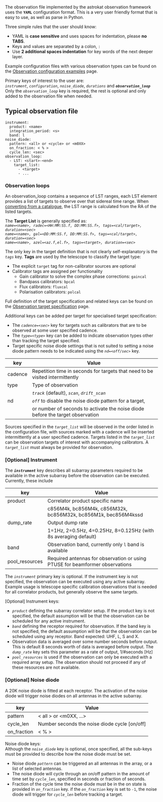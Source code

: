 The observation file implemented by the astrokat observation framework uses the **`YAML`** configuration format. This is a very user friendly format that is easy to use, as well as parse in Python.

Three simple rules that the user should know:   
* YAML is **case sensitive** and uses spaces for indentation, please **no TABS**.   
* Keys and values are separated by a colon, `:`
* Use **2 additional spaces indentation** for key words of the next deeper layer.

Example configuration files with various observation types can be found on the [Observation configuration examples](https://github.com/rubyvanrooyen/astrokat/wiki/Observation-configuration-examples) page.

Primary keys of interest to the user are:   
_`instrument`_, _`configuration`_, _`noise_diode`_, _`durations`_ and **_`observation_loop`_**   
Only the _`observation_loop`_ key is required, the rest is optional and only added to the observation file when needed.

## Typical observation file
```
instrument:
  product: <name>
  integration_period: <s>
  band: l
noise_diode:
  pattern: <all> or <cycle> or <m0XX>
  on_fraction: < % >
  cycle_len: <sec>
observation_loop:
  - LST: <start>-<end>
    target_list:
      - <target>
      - ...
```


### Observation loops
An observation_loop contains a sequence of LST ranges, each LST element provides a list of targets to observe over that sidereal time range. When [converting from a catalogue](https://github.com/ska-sa/astrokat/wiki/Catalogues-to-observation-files), the LST range is calculated from the RA of the listed targets.

The **Target List** is generally specified as:   
_`name=<name>, radec=<HH:MM:SS.f, DD:MM:SS.f>, tags=<cal/target>, duration=<sec>`_   
_`name=<name>, gal=<DD:MM:SS.f, DD:MM:SS.f>, tags=<cal/target>, duration=<sec>`_   
_`name=<name>, azel=<az.f,el.f>, tags=<target>, duration=<sec>`_   

The only key in the target definition that is not clearly self-explanatory is the _`tags`_ key.
**Tags** are used by the telescope to classify the target type:
* The explicit `target` tag for non-calibrator sources are optional
* Calibrator tags are assigned per functionality
  * Gain calibrator to solve the complex phase corrections: `gaincal`
  * Bandpass calibrators: `bpcal`
  * Flux calibrators: `fluxcal`
  * Polarisation calibrators: `polcal`

Full definition of the target specification and related keys can be found on the [Observation target specification](https://github.com/ska-sa/astrokat/wiki/Observation-target-specification) page.


Additional keys can be added per target for specialised target specification:   
* The _`cadence=<sec>`_ key for targets such as calibrators that are to be observed at some user specified cadence.   
* The _`type=<type>`_ key can be added to indicate observation types other than tracking the target specified.   
* Target specific noise diode settings that is not suited to setting a noise diode pattern needs to be indicated using the _`nd=<off/sec>`_ key.

| key | Value |
| --- | --- |
| cadence | Repetition time in seconds for targets that need to be visited intermittently |
| type | Type of observation |
|     | _`track`_ (default), _`scan`_, _`drift_scan`_ |
| nd  | _`off`_ to disable the noise diode pattern for a target,  |
|     | or number of seconds to activate the noise diode before the target observation |

Sources specified in the _`target_list`_ will be observed in the order listed in the configuration file, with sources marked with a cadence will be inserted intermittently at a user specified cadence.
Targets listed in the _`target_list`_ can be observation targets of interest with accompanying calibrators.
A _`target_list`_ must always be provided for observation.





### [Optional] Instrument
The **_`instrument`_** key describes all subarray parameters required to be available in the active subarray before the observation can be executed. Currently, these include

| key | Value |
| --- | --- |
| product | Correlator product specific name |
|     | c856M4k, bc856M4k, c856M32k, bc856M32k, bc856M1k, bec856M4kssd |
| dump_rate | Output dump rate |
|     | 1=1Hz, 2=0.5Hz, 4=0.25Hz, 8=0.125Hz (with 8s averaging default) |
| band | Observation band, currently only `l` band is available |
| pool_resources | Required antennas for observation or using PTUSE for beamformer observations |

The _`instrument`_ primary key is optional. If the instrument key is not specified, the observation can be executed using any active subarray. Example usage is telescope specific calibration observations that is needed for all correlator products, but generally observe the same targets.

[Optional] Instrument keys:
* _`product`_ defining the subarray correlator setup.
If the product key is not specified, the default assumption will be that the observation can be scheduled for any active instrument.
* _`band`_ defining the receptor required for observation.
If the band key is not specified, the default assumption will be that the observation can be scheduled using any receptor. Band expected: UHF, L, S and X.
* Observation data is averaged over some number seconds before output. This is default 8 seconds worth of data is averaged before output. The _`dump_rate`_ key sets this parameter as a rate of output, 1/#seconds [Hz]
* _`pool_resources`_ is used if the observation can only be executed with a required array setup. The observation should not proceed if any of these resources are not available.


### [Optional] Noise diode
A 20K noise diode is fitted at each receptor. The activation of the noise diode will trigger noise diodes on all antennas in the active subarray.

| key | Value |
| --- | --- |
| pattern | < all > or <m0XX, ...> |
| cycle_len | Number seconds the noise diode cycle [on/off] |
| on_fraction | < % > |

Noise diode keys:   
Although the _`noise_diode`_ key is optional, once specified, all the sub-keys must be provided to describe how the noise diode must be set.
* Noise diode _`pattern`_ can be triggered an all antennas in the array, or a list of selected antennas.
* The noise diode will cycle through an on/off pattern in the amount of time set by _`cycle_len`_, specified in seconds or fraction of seconds.
* Fraction of the cycle time the noise diode must be in the on state is provided in _`on_fraction`_ key. if the _`on_fraction`_ key is set to `-1`, the noise diode will trigger for _`cycle_len`_ before tracking a target.


